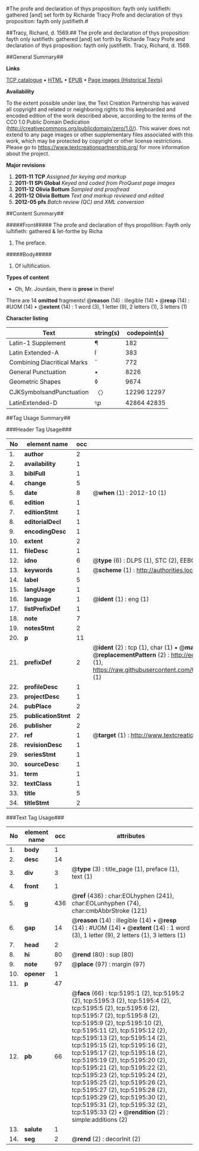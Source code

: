 #The profe and declaration of thys proposition: fayth only iustifieth: gathered [and] set forth by Richarde Tracy Profe and declaration of thys proposition: fayth only justifieth.#

##Tracy, Richard, d. 1569.##
The profe and declaration of thys proposition: fayth only iustifieth: gathered [and] set forth by Richarde Tracy
Profe and declaration of thys proposition: fayth only justifieth.
Tracy, Richard, d. 1569.

##General Summary##

**Links**

[TCP catalogue](http://www.ota.ox.ac.uk/tcp/)  • 
[HTML](http://tei.it.ox.ac.uk/tcp/Texts-HTML/free/A13/A13857.html)  • 
[EPUB](http://tei.it.ox.ac.uk/tcp/Texts-EPUB/free/A13/A13857.epub) • 
[Page images (Historical Texts)](https://historicaltexts.jisc.ac.uk/eebo-99840668e)

**Availability**

To the extent possible under law, the Text Creation Partnership has waived all copyright and related or neighboring rights to this keyboarded and encoded edition of the work described above, according to the terms of the CC0 1.0 Public Domain Dedication (http://creativecommons.org/publicdomain/zero/1.0/). This waiver does not extend to any page images or other supplementary files associated with this work, which may be protected by copyright or other license restrictions. Please go to https://www.textcreationpartnership.org/ for more information about the project.

**Major revisions**

1. __2011-11__ __TCP__ *Assigned for keying and markup*
1. __2011-11__ __SPi Global__ *Keyed and coded from ProQuest page images*
1. __2011-12__ __Olivia Bottum__ *Sampled and proofread*
1. __2011-12__ __Olivia Bottum__ *Text and markup reviewed and edited*
1. __2012-05__ __pfs__ *Batch review (QC) and XML conversion*

##Content Summary##

#####Front#####
The profe and declaration of thys propoſition: Fayth only iuſtifieth: gathered & ſet-forthe by Richa
1. The preface.

#####Body#####

1. Of iuſtification.

**Types of content**

  * Oh, Mr. Jourdain, there is **prose** in there!

There are 14 **omitted** fragments! 
 @__reason__ (14) : illegible (14)  •  @__resp__ (14) : #UOM (14)  •  @__extent__ (14) : 1 word (3), 1 letter (9), 2 letters (1), 3 letters (1)

**Character listing**


|Text|string(s)|codepoint(s)|
|---|---|---|
|Latin-1 Supplement|¶|182|
|Latin Extended-A|ſ|383|
|Combining             Diacritical Marks|̄|772|
|General Punctuation|•|8226|
|Geometric Shapes|◊|9674|
|CJKSymbolsandPunctuation|〈〉|12296 12297|
|LatinExtended-D|ꝰꝓ|42864 42835|

##Tag Usage Summary##

###Header Tag Usage###

|No|element name|occ|attributes|
|---|---|---|---|
|1.|__author__|2||
|2.|__availability__|1||
|3.|__biblFull__|1||
|4.|__change__|5||
|5.|__date__|8| @__when__ (1) : 2012-10 (1)|
|6.|__edition__|1||
|7.|__editionStmt__|1||
|8.|__editorialDecl__|1||
|9.|__encodingDesc__|1||
|10.|__extent__|2||
|11.|__fileDesc__|1||
|12.|__idno__|6| @__type__ (6) : DLPS (1), STC (2), EEBO-CITATION (1), PROQUEST (1), VID (1)|
|13.|__keywords__|1| @__scheme__ (1) : http://authorities.loc.gov/ (1)|
|14.|__label__|5||
|15.|__langUsage__|1||
|16.|__language__|1| @__ident__ (1) : eng (1)|
|17.|__listPrefixDef__|1||
|18.|__note__|7||
|19.|__notesStmt__|2||
|20.|__p__|11||
|21.|__prefixDef__|2| @__ident__ (2) : tcp (1), char (1)  •  @__matchPattern__ (2) : ([0-9\-]+):([0-9IVX]+) (1), (.+) (1)  •  @__replacementPattern__ (2) : http://eebo.chadwyck.com/downloadtiff?vid=$1&page=$2 (1), https://raw.githubusercontent.com/textcreationpartnership/Texts/master/tcpchars.xml#$1 (1)|
|22.|__profileDesc__|1||
|23.|__projectDesc__|1||
|24.|__pubPlace__|2||
|25.|__publicationStmt__|2||
|26.|__publisher__|2||
|27.|__ref__|1| @__target__ (1) : http://www.textcreationpartnership.org/docs/. (1)|
|28.|__revisionDesc__|1||
|29.|__seriesStmt__|1||
|30.|__sourceDesc__|1||
|31.|__term__|1||
|32.|__textClass__|1||
|33.|__title__|5||
|34.|__titleStmt__|2||


###Text Tag Usage###

|No|element name|occ|attributes|
|---|---|---|---|
|1.|__body__|1||
|2.|__desc__|14||
|3.|__div__|3| @__type__ (3) : title_page (1), preface (1), text (1)|
|4.|__front__|1||
|5.|__g__|436| @__ref__ (436) : char:EOLhyphen (241), char:EOLunhyphen (74), char:cmbAbbrStroke (121)|
|6.|__gap__|14| @__reason__ (14) : illegible (14)  •  @__resp__ (14) : #UOM (14)  •  @__extent__ (14) : 1 word (3), 1 letter (9), 2 letters (1), 3 letters (1)|
|7.|__head__|2||
|8.|__hi__|80| @__rend__ (80) : sup (80)|
|9.|__note__|97| @__place__ (97) : margin (97)|
|10.|__opener__|1||
|11.|__p__|47||
|12.|__pb__|66| @__facs__ (66) : tcp:5195:1 (2), tcp:5195:2 (2), tcp:5195:3 (2), tcp:5195:4 (2), tcp:5195:5 (2), tcp:5195:6 (2), tcp:5195:7 (2), tcp:5195:8 (2), tcp:5195:9 (2), tcp:5195:10 (2), tcp:5195:11 (2), tcp:5195:12 (2), tcp:5195:13 (2), tcp:5195:14 (2), tcp:5195:15 (2), tcp:5195:16 (2), tcp:5195:17 (2), tcp:5195:18 (2), tcp:5195:19 (2), tcp:5195:20 (2), tcp:5195:21 (2), tcp:5195:22 (2), tcp:5195:23 (2), tcp:5195:24 (2), tcp:5195:25 (2), tcp:5195:26 (2), tcp:5195:27 (2), tcp:5195:28 (2), tcp:5195:29 (2), tcp:5195:30 (2), tcp:5195:31 (2), tcp:5195:32 (2), tcp:5195:33 (2)  •  @__rendition__ (2) : simple:additions (2)|
|13.|__salute__|1||
|14.|__seg__|2| @__rend__ (2) : decorInit (2)|
